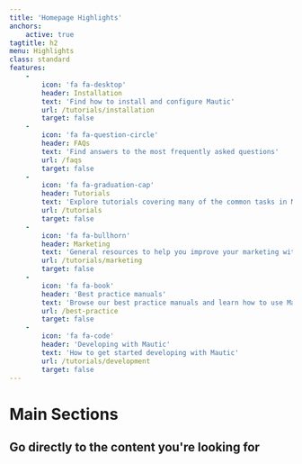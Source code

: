 ```yaml
---
title: 'Homepage Highlights'
anchors:
    active: true
tagtitle: h2
menu: Highlights
class: standard
features:
    -
        icon: 'fa fa-desktop'
        header: Installation
        text: 'Find how to install and configure Mautic'
        url: /tutorials/installation
        target: false
    -
        icon: 'fa fa-question-circle'
        header: FAQs
        text: 'Find answers to the most frequently asked questions'
        url: /faqs
        target: false
    -
        icon: 'fa fa-graduation-cap'
        header: Tutorials
        text: 'Explore tutorials covering many of the common tasks in Mautic'
        url: /tutorials
        target: false
    -
        icon: 'fa fa-bullhorn'
        header: Marketing
        text: 'General resources to help you improve your marketing with Mautic'
        url: /tutorials/marketing
        target: false
    -
        icon: 'fa fa-book'
        header: 'Best practice manuals'
        text: 'Browse our best practice manuals and learn how to use Mautic like the professionals'
        url: /best-practice
        target: false
    -
        icon: 'fa fa-code'
        header: 'Developing with Mautic'
        text: 'How to get started developing with Mautic'
        url: /tutorials/development
        target: false
---
```


# Main Sections
## **Go directly to the content you're looking for**